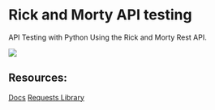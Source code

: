 # Rick and Morty API testing

API Testing with Python Using the Rick and Morty Rest API.

<img src="https://media3.giphy.com/media/v1.Y2lkPTc5MGI3NjExMHkyYmlva3prOXRieTd2Ym05NGZwYzN6d3dmZWxmcW5hMTVoOTN0dyZlcD12MV9pbnRlcm5hbF9naWZfYnlfaWQmY3Q9Zw/NLOuEditveb9ZfeP2O/giphy.gif">

## Resources:
[Docs](https://rickandmortyapi.com/documentation/#introduction)
[Requests Library](https://requests.readthedocs.io/en/latest/user/quickstart/#make-a-request)
